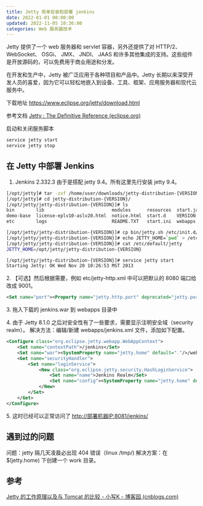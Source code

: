 ```yaml
---
title: Jetty 简单安装和部署 jenkins
date: 2022-01-01 00:00:00
updated: 2022-11-05 10:36:00
categories: Web 服务器技术
---
```


Jetty 提供了一个 web 服务器和 servlet 容器，另外还提供了对 HTTP/2、 WebSocket、 OSGi、 JMX、 JNDI、 JAAS 和许多其他集成的支持。这些组件是开放源码的，可以免费用于商业用途和分发。

在开发和生产中，Jetty 被广泛应用于各种项目和产品中。Jetty 长期以来深受开发人员的喜爱，因为它可以轻松地嵌入到设备、工具、框架、应用服务器和现代云服务中。

下载地址 <https://www.eclipse.org/jetty/download.html>

参考文档 [Jetty : The Definitive Reference (eclipse.org)](https://www.eclipse.org/jetty/documentation/jetty-9/index.html)

启动和关闭服务脚本

```sh
service jetty start
service jetty stop
```

## 在 Jetty 中部署 Jenkins

1. Jenkins 2.332.3 由于是搭配 jetty 9.4。所有这里先行安装 jetty 9.4。

```sh
[/opt/jetty]# tar -zxf /home/user/downloads/jetty-distribution-{VERSION}.tar.gz
[/opt/jetty]# cd jetty-distribution-{VERSION}/
[/opt/jetty/jetty-distribution-{VERSION}]# ls
bin        lib                         modules      resources  start.jar
demo-base  license-eplv10-aslv20.html  notice.html  start.d    VERSION.txt
etc        logs                        README.TXT   start.ini  webapps

[/opt/jetty/jetty-distribution-{VERSION}]# cp bin/jetty.sh /etc/init.d/jetty
[/opt/jetty/jetty-distribution-{VERSION}]# echo JETTY_HOME=`pwd` > /etc/default/jetty
[/opt/jetty/jetty-distribution-{VERSION}]# cat /etc/default/jetty
JETTY_HOME=/opt/jetty/jetty-distribution-{VERSION}

[/opt/jetty/jetty-distribution-{VERSION}]# service jetty start
Starting Jetty: OK Wed Nov 20 10:26:53 MST 2013
```

2\. 【可选】然后根据需要，例如 etc/jetty-http.xml 中可以把默认的 8080 端口给改成 9001。

```xml
<Set name="port"><Property name="jetty.http.port" deprecated="jetty.port" default="9001" /></Set>
```

3\. 拖入下载的 jenkins.war 到 webapps 目录中

4\. 由于 Jetty 8.1.0 之后对安全性有了一些要求，需要显示注明安全域（security realm）。
解决方法：编辑/新建 webapps/jenkins.xml 文件，添加如下配置。

```xml
<Configure class="org.eclipse.jetty.webapp.WebAppContext">
    <Set name="contextPath">/jenkins</Set>
    <Set name="war"><SystemProperty name="jetty.home" default="."/>/webapps/jenkins.war</Set>
    <Get name="securityHandler">
        <Set name="loginService">
            <New class="org.eclipse.jetty.security.HashLoginService">
                <Set name="name">Jenkins Realm</Set>
                <Set name="config"><SystemProperty name="jetty.home" default="."/>/demo-base/etc/realm.properties</Set>
            </New>
        </Set>
    </Get>
</Configure>
```

5\. 这时已经可以正常访问了 <http://部署机器IP:8081/jenkins/>

## 遇到过的问题

问题：jetty 隔几天凌晨必出现 404 错误（linux /tmp/)
解决方案：在 $(jetty.home) 下创建一个 work 目录。

## 参考

[Jetty 的工作原理以及与 Tomcat 的比较 - 小写K - 博客园 (cnblogs.com)](https://www.cnblogs.com/lowerCaseK/p/jetty_yuanli.html)
